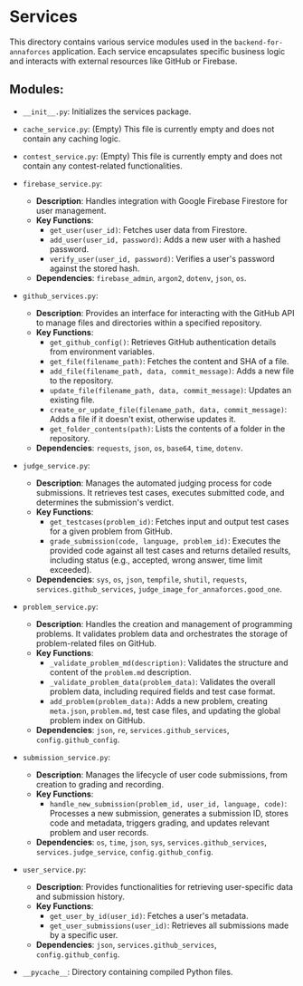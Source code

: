 # Services

This directory contains various service modules used in the `backend-for-annaforces` application. Each service encapsulates specific business logic and interacts with external resources like GitHub or Firebase.

## Modules:

- `__init__.py`: Initializes the services package.

- `cache_service.py`: (Empty) This file is currently empty and does not contain any caching logic.

- `contest_service.py`: (Empty) This file is currently empty and does not contain any contest-related functionalities.

- `firebase_service.py`:
  - **Description**: Handles integration with Google Firebase Firestore for user management.
  - **Key Functions**:
    - `get_user(user_id)`: Fetches user data from Firestore.
    - `add_user(user_id, password)`: Adds a new user with a hashed password.
    - `verify_user(user_id, password)`: Verifies a user's password against the stored hash.
  - **Dependencies**: `firebase_admin`, `argon2`, `dotenv`, `json`, `os`.

- `github_services.py`:
  - **Description**: Provides an interface for interacting with the GitHub API to manage files and directories within a specified repository.
  - **Key Functions**:
    - `get_github_config()`: Retrieves GitHub authentication details from environment variables.
    - `get_file(filename_path)`: Fetches the content and SHA of a file.
    - `add_file(filename_path, data, commit_message)`: Adds a new file to the repository.
    - `update_file(filename_path, data, commit_message)`: Updates an existing file.
    - `create_or_update_file(filename_path, data, commit_message)`: Adds a file if it doesn't exist, otherwise updates it.
    - `get_folder_contents(path)`: Lists the contents of a folder in the repository.
  - **Dependencies**: `requests`, `json`, `os`, `base64`, `time`, `dotenv`.

- `judge_service.py`:
  - **Description**: Manages the automated judging process for code submissions. It retrieves test cases, executes submitted code, and determines the submission's verdict.
  - **Key Functions**:
    - `get_testcases(problem_id)`: Fetches input and output test cases for a given problem from GitHub.
    - `grade_submission(code, language, problem_id)`: Executes the provided code against all test cases and returns detailed results, including status (e.g., accepted, wrong answer, time limit exceeded).
  - **Dependencies**: `sys`, `os`, `json`, `tempfile`, `shutil`, `requests`, `services.github_services`, `judge_image_for_annaforces.good_one`.

- `problem_service.py`:
  - **Description**: Handles the creation and management of programming problems. It validates problem data and orchestrates the storage of problem-related files on GitHub.
  - **Key Functions**:
    - `_validate_problem_md(description)`: Validates the structure and content of the `problem.md` description.
    - `_validate_problem_data(problem_data)`: Validates the overall problem data, including required fields and test case format.
    - `add_problem(problem_data)`: Adds a new problem, creating `meta.json`, `problem.md`, test case files, and updating the global problem index on GitHub.
  - **Dependencies**: `json`, `re`, `services.github_services`, `config.github_config`.

- `submission_service.py`:
  - **Description**: Manages the lifecycle of user code submissions, from creation to grading and recording.
  - **Key Functions**:
    - `handle_new_submission(problem_id, user_id, language, code)`: Processes a new submission, generates a submission ID, stores code and metadata, triggers grading, and updates relevant problem and user records.
  - **Dependencies**: `os`, `time`, `json`, `sys`, `services.github_services`, `services.judge_service`, `config.github_config`.

- `user_service.py`:
  - **Description**: Provides functionalities for retrieving user-specific data and submission history.
  - **Key Functions**:
    - `get_user_by_id(user_id)`: Fetches a user's metadata.
    - `get_user_submissions(user_id)`: Retrieves all submissions made by a specific user.
  - **Dependencies**: `json`, `services.github_services`, `config.github_config`.

- `__pycache__`: Directory containing compiled Python files.